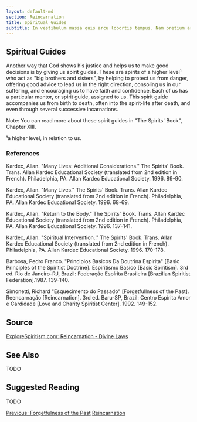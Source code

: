 ```yaml
---
layout: default-md
section: Reincarnation
title: Spiritual Guides
subtitle: In vestibulum massa quis arcu lobortis tempus. Nam pretium arcu in odio vulputate luctus.
---
```


## Spiritual Guides

Another way that God shows his justice and helps us to make good decisions is by giving us spirit guides. These are spirits of a higher level¹ who act as "big brothers and sisters", by helping to protect us from danger, offering good advice to lead us in the right direction, consoling us in our suffering, and encouraging us to have faith and confidence. Each of us has a particular mentor, or spirit guide, assigned to us. This spirit guide accompanies us from birth to death, often into the spirit-life after death, and even through several successive incarnations.  

Note: You can read more about these spirit guides in "The Spirits' Book", Chapter XIII.

¹a higher level, in relation to us.
	     	

### References
Kardec, Allan. "Many Lives: Additional Considerations." The Spirits' Book.  Trans. Allan Kardec Educational Society (translated from 2nd edition in French). Philadelphia, PA. Allan Kardec Educational Society. 1996. 89-90.

Kardec, Allan. "Many Lives." The Spirits' Book.  Trans. Allan Kardec Educational Society (translated from 2nd edition in French). Philadelphia, PA. Allan Kardec Educational Society. 1996. 68-69.

Kardec, Allan. "Return to the Body." The Spirits' Book.  Trans. Allan Kardec Educational Society (translated from 2nd edition in French). Philadelphia, PA. Allan Kardec Educational Society. 1996. 137-141.

Kardec, Allan. "Spiritual Intervention.." The Spirits' Book.  Trans. Allan Kardec Educational Society (translated from 2nd edition in French). Philadelphia, PA. Allan Kardec Educational Society. 1996. 170-178.

Barbosa, Pedro Franco. "Principios Basicos Da Doutrina Espirita" [Basic Principles of the Spiritist Doctrine].  Espiritismo Basico [Basic Spiritism]. 3rd ed. Rio de Janeiro-RJ, Brazil: Federação Espírita Brasileira [Brazilian Spiritist Federation].1987. 139-140.

Simonetti, Richard "Esquecimento do Passado" [Forgetfullness of the Past]. Reencarnação [Reincarnation]. 3rd ed. Baru-SP, Brazil: Centro Espírita Amor e Cardidade [Love and Charity Spiritist Center]. 1992. 149-152.



## Source
[ExploreSpiritism.com: Reincarnation - Divine Laws](http://file://www.explorespiritism.com/Philosophy_Divine%20Justice_Introduction.htm)


## See Also
TODO


## Suggested Reading
TODO




<a href="past" class="button">Previous: Forgetfulness of the Past</a>
<a href="../" class="button special">Reincarnation</a>
